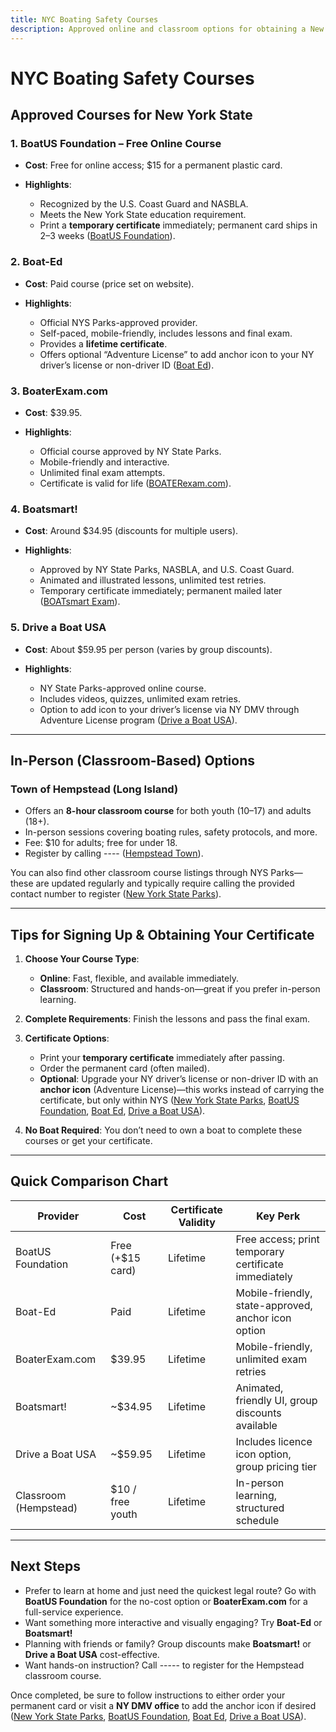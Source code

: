 ```yaml
---
title: NYC Boating Safety Courses
description: Approved online and classroom options for obtaining a New York State Boating Safety Certificate.
---
```


# NYC Boating Safety Courses

## Approved Courses for New York State

### 1. **BoatUS Foundation – Free Online Course**

* **Cost**: Free for online access; \$15 for a permanent plastic card.
* **Highlights**:

  * Recognized by the U.S. Coast Guard and NASBLA.
  * Meets the New York State education requirement.
  * Print a **temporary certificate** immediately; permanent card ships in 2–3 weeks ([BoatUS Foundation][1]).

### 2. **Boat-Ed**

* **Cost**: Paid course (price set on website).
* **Highlights**:

  * Official NYS Parks-approved provider.
  * Self-paced, mobile-friendly, includes lessons and final exam.
  * Provides a **lifetime certificate**.
  * Offers optional “Adventure License” to add anchor icon to your NY driver’s license or non-driver ID ([Boat Ed][2]).

### 3. **BoaterExam.com**

* **Cost**: \$39.95.
* **Highlights**:

  * Official course approved by NY State Parks.
  * Mobile-friendly and interactive.
  * Unlimited final exam attempts.
  * Certificate is valid for life ([BOATERexam.com][3]).

### 4. **Boatsmart!**

* **Cost**: Around \$34.95 (discounts for multiple users).
* **Highlights**:

  * Approved by NY State Parks, NASBLA, and U.S. Coast Guard.
  * Animated and illustrated lessons, unlimited test retries.
  * Temporary certificate immediately; permanent mailed later ([BOATsmart Exam][4]).

### 5. **Drive a Boat USA**

* **Cost**: About \$59.95 per person (varies by group discounts).
* **Highlights**:

  * NY State Parks-approved online course.
  * Includes videos, quizzes, unlimited exam retries.
  * Option to add icon to your driver’s license via NY DMV through Adventure License program ([Drive a Boat USA][5]).

---

## In-Person (Classroom-Based) Options

### **Town of Hempstead (Long Island)**

* Offers an **8-hour classroom course** for both youth (10–17) and adults (18+).
* In-person sessions covering boating rules, safety protocols, and more.
* Fee: \$10 for adults; free for under 18.
* Register by calling ---- ([Hempstead Town][6]).

You can also find other classroom course listings through NYS Parks—these are updated regularly and typically require calling the provided contact number to register ([New York State Parks][7]).

---

## Tips for Signing Up & Obtaining Your Certificate

1. **Choose Your Course Type**:

   * **Online**: Fast, flexible, and available immediately.
   * **Classroom**: Structured and hands-on—great if you prefer in-person learning.

2. **Complete Requirements**: Finish the lessons and pass the final exam.

3. **Certificate Options**:

   * Print your **temporary certificate** immediately after passing.
   * Order the permanent card (often mailed).
   * **Optional**: Upgrade your NY driver’s license or non-driver ID with an **anchor icon** (Adventure License)—this works instead of carrying the certificate, but only within NYS ([New York State Parks][8], [BoatUS Foundation][1], [Boat Ed][2], [Drive a Boat USA][5]).

4. **No Boat Required**: You don’t need to own a boat to complete these courses or get your certificate.

---

## Quick Comparison Chart

| Provider              | Cost              | Certificate Validity | Key Perk                                             |
| --------------------- | ----------------- | -------------------- | ---------------------------------------------------- |
| BoatUS Foundation     | Free (+\$15 card) | Lifetime             | Free access; print temporary certificate immediately |
| Boat-Ed               | Paid              | Lifetime             | Mobile-friendly, state-approved, anchor icon option  |
| BoaterExam.com        | \$39.95           | Lifetime             | Mobile-friendly, unlimited exam retries              |
| Boatsmart!            | \~\$34.95         | Lifetime             | Animated, friendly UI, group discounts available     |
| Drive a Boat USA      | \~\$59.95         | Lifetime             | Includes licence icon option, group pricing tier     |
| Classroom (Hempstead) | \$10 / free youth | Lifetime             | In-person learning, structured schedule              |

---

## Next Steps 

* Prefer to learn at home and just need the quickest legal route? Go with **BoatUS Foundation** for the no-cost option or **BoaterExam.com** for a full-service experience.
* Want something more interactive and visually engaging? Try **Boat-Ed** or **Boatsmart!**
* Planning with friends or family? Group discounts make **Boatsmart!** or **Drive a Boat USA** cost-effective.
* Want hands-on instruction? Call ----- to register for the Hempstead classroom course.

Once completed, be sure to follow instructions to either order your permanent card or visit a **NY DMV office** to add the anchor icon if desired ([New York State Parks][8], [BoatUS Foundation][1], [Boat Ed][2], [Drive a Boat USA][5]). 

[1]: https://www.boatus.org/newyork "New York Boating Safety Course"
[2]: https://www.boat-ed.com/newyork/ "Get your New York Boating License & Safety Course"
[3]: https://www.boaterexam.com/usa/newyork/ "Get your New York Boating License Online | BoaterExam"
[4]: https://www.boatsmartexam.com/us/new-york/ "Official State Approved New York Boating Safety Certificate"
[5]: https://driveaboatusa.com/new-york/ "New York Boating License & Safety Course"
[6]: https://hempsteadny.gov/364/Boater-Safety-Courses "Boater Safety Courses"
[7]: https://parks.ny.gov/boating/boating-safety-class.aspx "Safe Boating Classes - NYS Parks, Recreation & Historic ..."
[8]: https://parks.ny.gov/boating/education.aspx "Boating Education - NYS Parks, Recreation & Historic ..."
